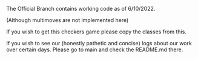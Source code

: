 The Official Branch contains working code as of 6/10/2022.

(Although multimoves are not implemented here)

If you wish to get this checkers game please copy the classes from this.

If you wish to see our (honestly pathetic and concise) logs about our work over certain days. Please go to main and check the README.md there.
